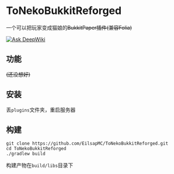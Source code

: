 # ToNekoBukkitReforged
一个可以把玩家变成猫娘的<del>Bukkit</dev>Paper插件(兼容Folia)

[![Ask DeepWiki](https://deepwiki.com/badge.svg)](https://deepwiki.com/EilsapMC/ToNekoBukkitReforged)


## 功能
<del>(还没想好)</del>

## 安装
丢`plugins`文件夹，重启服务器

## 构建
````shell
git clone https://github.com/EilsapMC/ToNekoBukkitReforged.git
cd ToNekoBukkitReforged
./gradlew build
````

构建产物在`build/libs`目录下